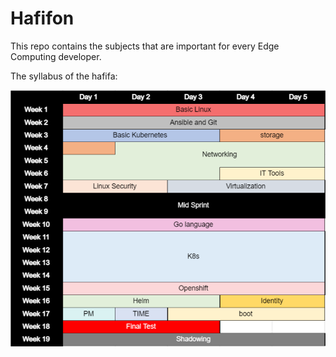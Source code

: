 # Hafifon

This repo contains the subjects that are important for every Edge Computing developer.

The syllabus of the hafifa:

![](images/Hafifa.png)
